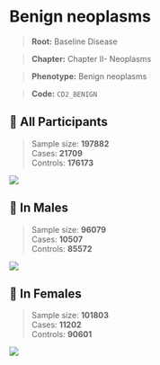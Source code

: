 # Benign neoplasms

> **Root:** Baseline Disease  

> **Chapter:** Chapter II- Neoplasms  

> **Phenotype:** Benign neoplasms  

> **Code:** `CD2_BENIGN`

## 🧪 All Participants  
> Sample size: **197882**  
> Cases: **21709**  
> Controls: **176173**
<img src="/Disease/Figures/ALL/Incidence/CD2_BENIGN.png"/>
<CsvTable src="/public/Disease/Data/ALL/Incidence/COX_CD2_BENIGN.csv" label="🔍 View full results" />

## 👨 In Males  
> Sample size: **96079**  
> Cases: **10507**  
> Controls: **85572**
<img src="/Disease/Figures/Male/Incidence/CD2_BENIGN.png"/>
<CsvTable src="/public/Disease/Data/Male/Incidence/COX_CD2_BENIGN.csv" label="🔍 View full results" />

## 👩 In Females  
> Sample size: **101803**  
> Cases: **11202**  
> Controls: **90601**
<img src="/Disease/Figures/Female/Incidence/CD2_BENIGN.png"/>
<CsvTable src="/public/Disease/Data/Female/Incidence/COX_CD2_BENIGN.csv" label="🔍 View full results" />
